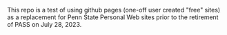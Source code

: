 This repo is a test of using github pages (one-off user created "free" sites) as a replacement for Penn State Personal Web sites prior to the retirement of PASS on July 28, 2023.

